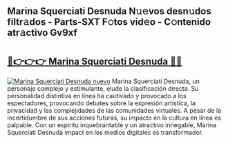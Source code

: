 ## Marina Squerciati Desnuda N𝚞𝚎vos desn𝚞dos filtr𝚊dos - Parts-SXT F𝚘tos vid𝚎o - C𝚘ntenido atr𝚊ctivo Gv9xf

# <h2><a href="http://mba1ndl.tromn.icu/?c=Marina+Squerciati+Desnuda">🔗👉👉👉 Marina Squerciati Desnuda 🔗🔗</a></h2>

[![Marina Squerciati Desnuda nuevo](https://i.imgur.com/pEAQMta.gif)](http://mba1ndl.tromn.icu/?c=Marina+Squerciati+Desnuda)
Marina Squerciati Desnuda, un personaje complejo y estimulante, elude la clasificación directa. Su personalidad distintiva en línea ha cautivado y provocado a los espectadores, provocando debates sobre la expresión artística, la privacidad y las complejidades de las comunidades virtuales. A pesar de la incertidumbre de sus acciones futuras, su impacto en la cultura en línea es palpable. Con un espíritu inquebrantable y un atractivo innegable, Marina Squerciati Desnuda impact en los medios digitales es transformador.
